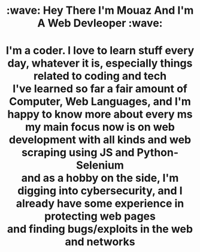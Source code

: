 


<h1 align="center">:wave: Hey There I'm Mouaz And I'm A Web Devleoper :wave:<h1>
<p align="center">I'm a coder. I love to learn stuff every day, whatever it is, especially things related to coding and tech<br>
I've learned so far a fair amount of Computer, Web Languages, and I'm happy to know more about every ms<br>
my main focus now is on web development with all kinds and web scraping using JS and Python-Selenium<br>
and as a hobby on the side, I'm digging into cybersecurity, and I already have some experience in protecting web pages<br> and finding bugs/exploits in the web and networks<p>
